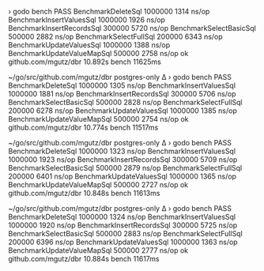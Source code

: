 › godo bench
PASS
BenchmarkDeleteSql	 1000000	      1314 ns/op
BenchmarkInsertValuesSql	 1000000	      1926 ns/op
BenchmarkInsertRecordsSql	  300000	      5720 ns/op
BenchmarkSelectBasicSql	  500000	      2882 ns/op
BenchmarkSelectFullSql	  200000	      6343 ns/op
BenchmarkUpdateValuesSql	 1000000	      1388 ns/op
BenchmarkUpdateValueMapSql	  500000	      2758 ns/op
ok  	github.com/mgutz/dbr	10.892s
bench 11625ms

~/go/src/github.com/mgutz/dbr postgres-only ∆
› godo bench
PASS
BenchmarkDeleteSql	 1000000	      1305 ns/op
BenchmarkInsertValuesSql	 1000000	      1881 ns/op
BenchmarkInsertRecordsSql	  300000	      5706 ns/op
BenchmarkSelectBasicSql	  500000	      2828 ns/op
BenchmarkSelectFullSql	  200000	      6278 ns/op
BenchmarkUpdateValuesSql	 1000000	      1385 ns/op
BenchmarkUpdateValueMapSql	  500000	      2754 ns/op
ok  	github.com/mgutz/dbr	10.774s
bench 11517ms

~/go/src/github.com/mgutz/dbr postgres-only ∆
› godo bench
PASS
BenchmarkDeleteSql	 1000000	      1323 ns/op
BenchmarkInsertValuesSql	 1000000	      1923 ns/op
BenchmarkInsertRecordsSql	  300000	      5709 ns/op
BenchmarkSelectBasicSql	  500000	      2879 ns/op
BenchmarkSelectFullSql	  200000	      6401 ns/op
BenchmarkUpdateValuesSql	 1000000	      1365 ns/op
BenchmarkUpdateValueMapSql	  500000	      2727 ns/op
ok  	github.com/mgutz/dbr	10.848s
bench 11613ms

~/go/src/github.com/mgutz/dbr postgres-only ∆
› godo bench
PASS
BenchmarkDeleteSql	 1000000	      1324 ns/op
BenchmarkInsertValuesSql	 1000000	      1920 ns/op
BenchmarkInsertRecordsSql	  300000	      5725 ns/op
BenchmarkSelectBasicSql	  500000	      2883 ns/op
BenchmarkSelectFullSql	  200000	      6396 ns/op
BenchmarkUpdateValuesSql	 1000000	      1363 ns/op
BenchmarkUpdateValueMapSql	  500000	      2777 ns/op
ok  	github.com/mgutz/dbr	10.884s
bench 11617ms
